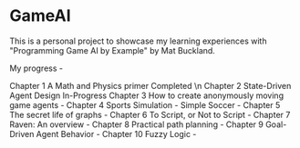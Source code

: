 # GameAI
This is a personal project to showcase my learning experiences with "Programming Game AI by Example" by Mat Buckland.

My progress -

Chapter 1   A Math and Physics primer                     Completed \\n
Chapter 2   State-Driven Agent Design                     In-Progress
Chapter 3   How to create anonymously moving game agents  -
Chapter 4   Sports Simulation - Simple Soccer             -
Chapter 5   The secret life of graphs                     -
Chapter 6   To Script, or Not to Script                   -
Chapter 7   Raven: An overview                            -
Chapter 8   Practical path planning                       -
Chapter 9   Goal-Driven Agent Behavior                    -
Chapter 10  Fuzzy Logic                                   -
